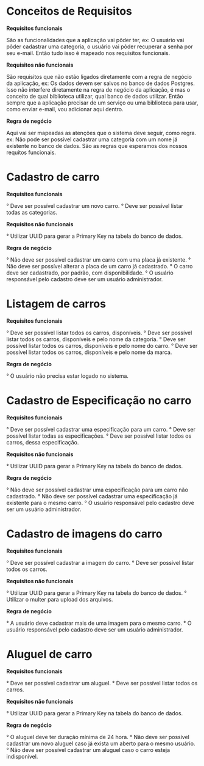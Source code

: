 # Conceitos de Requisitos

**Requisitos funcionais**
<p>
  São as funcionalidades que a aplicação vai pôder ter,
  ex: O usuário vai pôder cadastrar uma categoria, o usuário vai pôder
  recuperar a senha por seu e-mail. Então tudo isso é mapeado nos requisitos
  funcionais.
</p>

**Requisitos não funcionais**
<p>
  São requisitos que não estão ligados diretamente com a regra de negócio
  da aplicação, ex: Os dados devem ser salvos no banco de dados Postgres.
  Isso não interfere diretamente na regra de negócio da aplicação, é mas
  o conceito de qual biblioteca utilizar, qual banco de dados utilizar.
  Então sempre que a aplicação precisar de um serviço ou uma biblioteca
  para usar, como enviar e-mail, vou adicionar aqui dentro.
</p>

**Regra de negócio**
<p>
  Aqui vai ser mapeadas as atenções que o sistema deve seguir, como regra.
  ex: Não pode ser possível cadastrar uma categoria com um nome já existente
  no banco de dados. São as regras que esperamos dos nossos requitos funcionais.
</p>

# Cadastro de carro

**Requisitos funcionais**
<p>
  ° Deve ser possível cadastrar um novo carro.
  ° Deve ser possível listar todas as categorias.
</p>

**Requisitos não funcionais**
<p>
  ° Utilizar UUID para gerar a Primary Key na tabela do banco de dados.
</p>

**Regra de negócio**
<p>
  ° Não deve ser possível cadastrar um carro com uma placa já existente.
  ° Não deve ser possível alterar a placa de um carro já cadastrado.
  ° O carro deve ser cadastrado, por padrão, com disponibilidade.
  ° O usuário responsável pelo cadastro deve ser um usuário administrador.
</p>

# Listagem de carros

**Requisitos funcionais**
<p>
  ° Deve ser possível listar todos os carros, disponíveis.
  ° Deve ser possível listar todos os carros, disponíveis e pelo nome da categoria.
  ° Deve ser possível listar todos os carros, disponíveis e pelo nome do carro.
  ° Deve ser possível listar todos os carros, disponíveis e pelo nome da marca.
</p>

**Regra de negócio**
<p>
  ° O usuário não precisa estar logado no sistema.
</p>

# Cadastro de Especificação no carro

**Requisitos funcionais**
<p>
  ° Deve ser possível cadastrar uma especificação para um carro.
  ° Deve ser possível listar todas as especificações.
  ° Deve ser possível listar todos os carros, dessa especificação.
</p>

**Requisitos não funcionais**
<p>
  ° Utilizar UUID para gerar a Primary Key na tabela do banco de dados.
</p>

**Regra de negócio**
<p>
  ° Não deve ser possível cadastrar uma especificação para um carro não cadastrado.
  ° Não deve ser possível cadastrar uma especificação já existente para o mesmo carro.
  ° O usuário responsável pelo cadastro deve ser um usuário administrador.
</p>

# Cadastro de imagens do carro

**Requisitos funcionais**
<p>
  ° Deve ser possível cadastrar a imagem do carro.
  ° Deve ser possível listar todos os carros.
</p>

**Requisitos não funcionais**
<p>
  ° Utilizar UUID para gerar a Primary Key na tabela do banco de dados.
  ° Utilizar o multer para upload dos arquivos.
</p>

**Regra de negócio**
<p>
  ° A usuário deve cadastrar mais de uma imagem para o mesmo carro.
  ° O usuário responsável pelo cadastro deve ser um usuário administrador.
</p>

# Aluguel de carro

**Requisitos funcionais**
<p>
  ° Deve ser possível cadastrar um aluguel.
  ° Deve ser possível listar todos os carros.
</p>

**Requisitos não funcionais**
<p>
  ° Utilizar UUID para gerar a Primary Key na tabela do banco de dados.
</p>

**Regra de negócio**
<p>
  ° O aluguel deve ter duração mínima de 24 hora.
  ° Não deve ser possível cadastrar um novo aluguel caso já exista um aberto para o mesmo usuário.
  ° Não deve ser possível cadastrar um aluguel caso o carro esteja indisponível.
</p>
